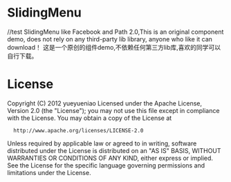 SlidingMenu
===========
 //test
SlidingMenu like Facebook and Path 2.0,This is an original component demo, does not rely on any third-party lib library, anyone who like it can download！
这是一个原创的组件demo,不依赖任何第三方lib库,喜欢的同学可以自行下载。

License
===========
Copyright (C) 2012 yueyueniao
Licensed under the Apache License, Version 2.0 (the "License");
you may not use this file except in compliance with the License.
You may obtain a copy of the License at

      http://www.apache.org/licenses/LICENSE-2.0

Unless required by applicable law or agreed to in writing, software
distributed under the License is distributed on an "AS IS" BASIS,
WITHOUT WARRANTIES OR CONDITIONS OF ANY KIND, either express or implied.
See the License for the specific language governing permissions and
limitations under the License.
